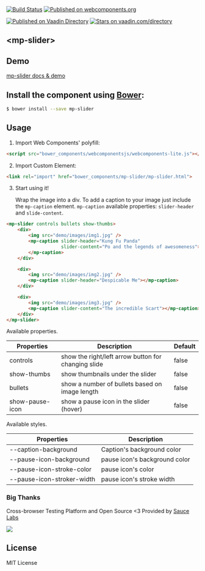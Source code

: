 [![Build Status](https://travis-ci.org/mpachnis/mp-slider.svg?branch=master)](https://travis-ci.org/mpachnis/mp-slider)  [![Published on webcomponents.org](https://img.shields.io/badge/webcomponents.org-published-blue.svg)](https://www.webcomponents.org/element/mpachnis/mp-slider)

[![Published on Vaadin  Directory](https://img.shields.io/badge/Vaadin%20Directory-published-00b4f0.svg)](https://vaadin.com/directory/component/mpachnismp-slider) [![Stars on vaadin.com/directory](https://img.shields.io/vaadin-directory/star/mpachnismp-slider.svg)](https://vaadin.com/directory/component/mpachnismp-slider)


## &lt;mp-slider&gt;


## Demo

[mp-slider docs & demo](https://www.webcomponents.org/element/mpachnis/mp-slider)


## Install the component using [Bower](http://bower.io/):

```bash
$ bower install --save mp-slider
```

## Usage

1. Import Web Components' polyfill:

```html
<script src="bower_components/webcomponentsjs/webcomponents-lite.js"></script>
```

2. Import Custom Element:

```html
<link rel="import" href="bower_components/mp-slider/mp-slider.html">
```

3. Start using it!

    Wrap the image into a div. To add a caption to your image just include the `mp-caption` element. `mp-caption` available properties: `slider-header` and `slide-content`.

<!--
```
<custom-element-demo>
    <template>
        <script src="../webcomponentsjs/webcomponents-lite.js"></script>
        <link rel="import" href="mp-slider.html">
        <next-code-block></next-code-block>
    </template>
</custom-element-demo>
```
-->

```html
<mp-slider controls bullets show-thumbs>
    <div>
        <img src="demo/images/img1.jpg" />
        <mp-caption slider-header="Kung Fu Panda"
                    slider-content="Po and the legends of awesomeness">
        </mp-caption>
    </div>

    <div>
        <img src="demo/images/img2.jpg" />
        <mp-caption slider-header="Despicable Me"></mp-caption>
    </div>

    <div>
        <img src="demo/images/img3.jpg" />
        <mp-caption slider-content="The incredible Scart"></mp-caption>
    </div>
</mp-slider>
```

Available properties.

Properties | Description | Default
---------- | ----------- | -------
controls | show the right/left arrow button for changing slide | false
show-thumbs | show thumbnails under the slider | false
bullets | show a number of bullets based on image length | false
show-pause-icon | show a pause icon in the slider (hover) | false


Available styles.

Properties | Description
---------- | -----------
--caption-background | Caption's background color
--pause-icon-background | pause icon's background color
--pause-icon-stroke-color | pause icon's color
--pause-icon-stroker-width | pause icon's stroke width

### Big Thanks

Cross-browser Testing Platform and Open Source <3 Provided by [Sauce Labs](https://saucelabs.com)

![](http://info.saucelabs.com/rs/468-XBT-687/images/powered_by_sauce_labs_badges_white_1x.png)


## License

MIT License
